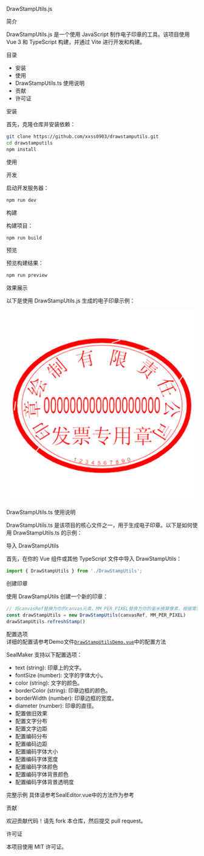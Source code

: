 DrawStampUtils.js

简介

DrawStampUtils.js 是一个使用 JavaScript 制作电子印章的工具。该项目使用 Vue 3 和 TypeScript 构建，并通过 Vite 进行开发和构建。

目录

- 安装
- 使用
- DrawStampUtils.ts 使用说明
- 贡献
- 许可证

安装

首先，克隆仓库并安装依赖：

```bash
git clone https://github.com/xxss0903/drawstamputils.git
cd drawstamputils
npm install
```

使用

开发

启动开发服务器：

```bash
npm run dev
```

构建

构建项目：

```bash
npm run build
```

预览

预览构建结果：

```bash
npm run preview
```
效果展示

以下是使用 DrawStampUtils.js 生成的电子印章示例：

![Seal Example](public/seal.png)


DrawStampUtils.ts 使用说明

DrawStampUtils.ts 是该项目的核心文件之一，用于生成电子印章。以下是如何使用 DrawStampUtils.ts 的示例：

导入 DrawStampUtils

首先，在你的 Vue 组件或其他 TypeScript 文件中导入 DrawStampUtils：

```typescript
import { DrawStampUtils } from './DrawStampUtils';
```

创建印章

使用 DrawStampUtils 创建一个新的印章：

```typescript
// 将canvasRef替换为你的canvas元素，MM_PER_PIXEL替换为你的毫米换算像素，根据需要修改
const drawStampUtils = new DrawStampUtils(canvasRef, MM_PER_PIXEL)
drawStampUtils.refreshStamp()
```

配置选项<br>
详细的配置请参考Demo文件[`DrawStampUtilsDemo.vue`](src/DrawStampUtilsDemo.vue)中的配置方法

SealMaker 支持以下配置选项：

- text (string): 印章上的文字。
- fontSize (number): 文字的字体大小。
- color (string): 文字的颜色。
- borderColor (string): 印章边框的颜色。
- borderWidth (number): 印章边框的宽度。
- diameter (number): 印章的直径。
- 配置做旧效果
- 配置文字分布
- 配置文字边距
- 配置编码分布
- 配置编码边距
- 配置编码字体大小
- 配置编码字体宽度
- 配置编码字体颜色
- 配置编码字体背景颜色
- 配置编码字体背景透明度

完整示例
具体请参考SealEditor.vue中的方法作为参考


贡献

欢迎贡献代码！请先 fork 本仓库，然后提交 pull request。

许可证

本项目使用 MIT 许可证。